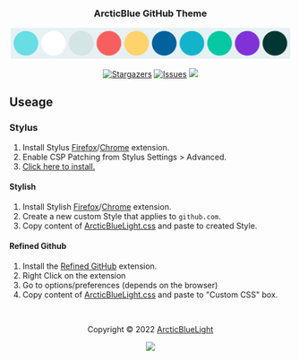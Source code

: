 <h3 align="center">
  ArcticBlue GitHub Theme
  </h3>
 <p align="center">
  <img src="https://raw.githubusercontent.com/ArcticBlueLight/ArcticBlue/main/assets/palette.svg" width="500" />
  </p>
 <p align="center">
  <a href="https://github.com/ArcticBlueLight/github/stargazers">
    <img alt="Stargazers" src="https://img.shields.io/github/stars/ArcticBlueLight/github?style=for-the-badge&color=8032D8&logoColor=67DEE4&labelColor=E7F1F4"></a>
  <a href="https://github.com/ArcticBlueLight/github/issues">
		<img alt="Issues" src="https://img.shields.io/github/issues/ArcticBlueLight/github?style=for-the-badge&color=06C9A3&logoColor=67DEE4&labelColor=E7F1F4"></a>
  <a href="https://github.com/ArcticBlueLight/github/contributors">
    <img src="https://img.shields.io/github/contributors/ArcticBlueLight/github?&color=FFD36B&labelColor=E7F1F4&style=for-the-badge"></a>
  </p>
  
  ## Useage
  
  ### Stylus
  1. Install Stylus [Firefox](https://addons.mozilla.org/en-GB/firefox/addon/styl-us/)/[Chrome](https://chrome.google.com/webstore/detail/stylus/clngdbkpkpeebahjckkjfobafhncgmne) extension.
  2. Enable CSP Patching from Stylus Settings > Advanced.
  3. [Click here to install.](https://github.com/ArcticBlueLight/github/raw/main/ArcticBlueLightGithub.user.css)

#### Stylish
1. Install Stylish [Firefox](https://addons.mozilla.org/en-GB/firefox/addon/stylish/)/[Chrome](https://chrome.google.com/webstore/detail/stylish-custom-themes-for/fjnbnpbmkenffdnngjfgmeleoegfcffe) extension.
2. Create a new custom Style that applies to `github.com`.
3. Copy content of [ArcticBlueLight.css](ArcticBlueLight.css) and paste to created Style.

#### Refined Github
1. Install the [Refined GitHub](https://github.com/refined-github/refined-github) extension.
2. Right Click on the extension
3. Go to options/preferences (depends on the browser)
4. Copy content of [ArcticBlueLight.css](ArcticBlueLight.css) and paste to "Custom CSS" box.

&nbsp;

<p align="center">Copyright &copy; 2022 <a href="https://github.com/ArcticBlueLight" target="_blank">ArcticBlueLight</a>
<p align="center"><a href="https://github.com/ArcticBlueLight/ArcticBlue/blob/main/LICENSE"><img src="https://img.shields.io/static/v1.svg?style=for-the-badge&label=License&message=MIT&logoColor=8032D8&colorA=E7F1F4&colorB=8032D8"/></a></p>
